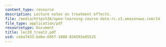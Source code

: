 ```yaml
---
content_type: resource
description: Lecture notes on treatment effects.
file: /media/https%3A/open-learning-course-data-rc.s3.amazonaws.com/14-385-nonlinear-econometric-analysis-fall-2007/ceba7433babe695f1888826593a95525_lec20_treat2.pdf
file_type: application/pdf
resourcetype: Document
title: lec20_treat2.pdf
uid: ceba7433-babe-695f-1888-826593a95525
---
```

